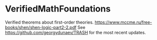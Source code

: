 # VerifiedMathFoundations
Verified theorems about first-order theories.
https://www.mccme.ru/free-books/shen/shen-logic-part2-2.pdf
See https://github.com/georgydunaev/TRASH for the most recent updates.
